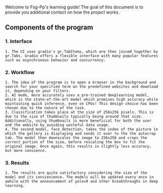 Welcome to Fsg-Pp's learning guide! The goal of this document is to provide you additional contect on how the project works.

## Components of the program

### 1. Interface
    1. The UI uses gradio's gr.TabItems, which are then joined together by gr.Tabs. Gradio offers a flexible interface with many popular features such as asynchronous behavior and concurrency.


### 2. Workflow
    1. The idea of the program is to open a browser in the background and search for your specified term on the predefined websites and download it, depending on your filters.
    2. AI mode, more accurately uses a pre-trained deeplearning model, which is the state-of-the-art model which promises high accuracy while maintaining quick inference, even on CPUs! This design choice has been chosen due to the nature of the task.
    3. Classification takes place at the size of 256x256 pixels. This is due to the size of thumbnails typically being around that size. Additionally, using thumbnails is more beneficial for both the user and the website by avoiding wasteful data usage.
    4. The second model, face detection, takes the index of the picture in which the gallery is displaying and sends it over to the the autocrop tab. The model then downscales the image to 256x256 and crops the correct portion of the size, before rescaling the box to fit the original image. Once again, this results in slightly less accuracy, but more convience.


### 3. Results
    1. The results are quite satisfactory considering the size of the model and its convienience. The models will be updated every once in awhile with the announcement of yolov9 and other breakthroughs in deep learning.